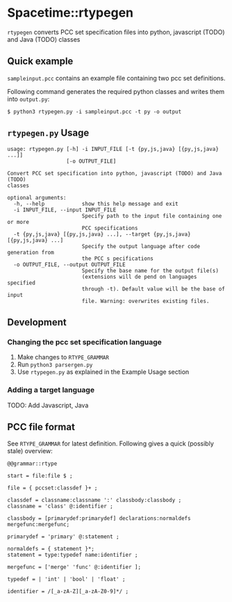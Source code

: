# Spacetime::rtypegen

`rtypegen` converts PCC set specification files into python, javascript (TODO) and Java (TODO)
classes


## Quick example

`sampleinput.pcc` contains an example file containing two pcc set definitions.

Following command generates the required python classes and writes them into `output.py`:

`$ python3 rtypegen.py -i sampleinput.pcc -t py -o output`

## `rtypegen.py` Usage

```buildoutcfg
usage: rtypegen.py [-h] -i INPUT_FILE [-t {py,js,java} [{py,js,java} ...]]
                   [-o OUTPUT_FILE]

Convert PCC set specification into python, javascript (TODO) and Java (TODO)
classes

optional arguments:
  -h, --help            show this help message and exit
  -i INPUT_FILE, --input INPUT_FILE
                        Specify path to the input file containing one or more
                        PCC specifications
  -t {py,js,java} [{py,js,java} ...], --target {py,js,java} [{py,js,java} ...]
                        Specify the output language after code generation from
                        the PCC s pecifications
  -o OUTPUT_FILE, --output OUTPUT_FILE
                        Specify the base name for the output file(s)
                        (extensions will de pend on languages specified
                        through -t). Default value will be the base of input
                        file. Warning: overwrites existing files.
```

## Development 

### Changing the pcc set specification language

1. Make changes to `RTYPE_GRAMMAR`
2. Run `python3 parsergen.py`
3. Use `rtypegen.py` as explained in the Example Usage section

### Adding a target language

TODO: Add Javascript, Java




## PCC file format

See `RTYPE_GRAMMAR` for latest definition. Following gives a quick (possibly stale) overview:

```
@@grammar::rtype

start = file:file $ ;

file = { pccset:classdef }+ ;

classdef = classname:classname ':' classbody:classbody ;
classname = 'class' @:identifier ;

classbody = [primarydef:primarydef] declarations:normaldefs mergefunc:mergefunc;

primarydef = 'primary' @:statement ;

normaldefs = { statement }*;
statement = type:typedef name:identifier ;

mergefunc = ['merge' 'func' @:identifier ];

typedef = | 'int' | 'bool' | 'float' ;

identifier = /[_a-zA-Z][_a-zA-Z0-9]*/ ;
```

